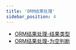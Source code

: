 ```yaml
---
title: 'ORM结果处理'
sidebar_position: 4
---
```


- [ORM结果处理-结果类型](output/goframe-v2.2-md/核心组件-重点/数据库ORM/ORM结果处理/ORM结果处理-结果类型)
- [ORM结果处理-为空判断](output/goframe-v2.2-md/核心组件-重点/数据库ORM/ORM结果处理/ORM结果处理-为空判断)
